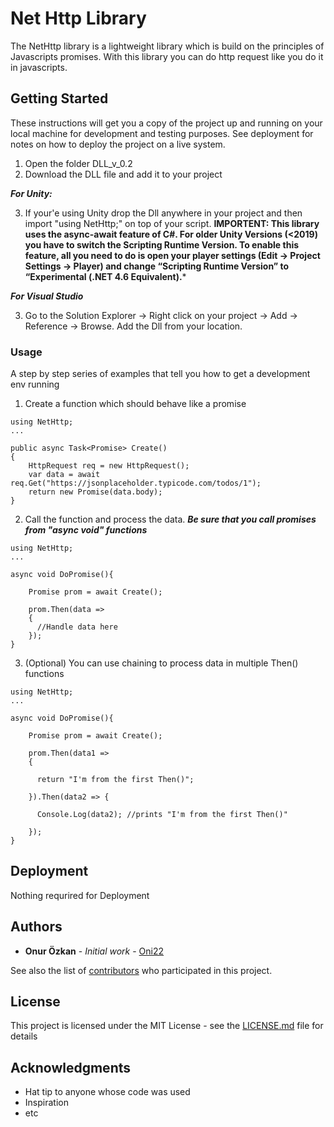 # Net Http Library

The NetHttp library is a lightweight library which is build on the principles of Javascripts promises. With this library you can do http request like you do it in javascripts. 

## Getting Started

These instructions will get you a copy of the project up and running on your local machine for development and testing purposes. See deployment for notes on how to deploy the project on a live system.

1. Open the folder DLL_v_0.2
2. Download the DLL file and add it to your project

***For Unity:***

3. If your'e using Unity drop the Dll anywhere in your project and then import "using NetHttp;" on top of your script. 
**IMPORTENT: This library uses the async-await feature of C#. For older Unity Versions (<2019) you have to switch the Scripting Runtime Version. To enable this feature, all you need to do is open your player settings (Edit -> Project Settings -> Player) and change “Scripting Runtime Version” to “Experimental (.NET 4.6 Equivalent).***

***For Visual Studio***

3. Go to the Solution Explorer -> Right click on your project -> Add -> Reference -> Browse. Add the Dll from your location.

### Usage

A step by step series of examples that tell you how to get a development env running

1. Create a function which should behave like a promise

```
using NetHttp;
...

public async Task<Promise> Create()
{
    HttpRequest req = new HttpRequest();
    var data = await req.Get("https://jsonplaceholder.typicode.com/todos/1");
    return new Promise(data.body);
}
```

2. Call the function and process the data. ***Be sure that you call promises from "async void" functions***

```
using NetHttp;
...

async void DoPromise(){
    
    Promise prom = await Create();
            
    prom.Then(data =>
    {
      //Handle data here
    });
}
```

3. (Optional) You can use chaining to process data in multiple Then() functions

```
using NetHttp;
...

async void DoPromise(){

    Promise prom = await Create();
            
    prom.Then(data1 =>
    {
   
      return "I'm from the first Then()";
    
    }).Then(data2 => {
    
      Console.Log(data2); //prints "I'm from the first Then()"
      
    });
}   

```


## Deployment

Nothing requrired for Deployment
 

## Authors

* **Onur Özkan** - *Initial work* - [Oni22](https://github.com/Oni22)

See also the list of [contributors](https://github.com/your/project/contributors) who participated in this project.

## License

This project is licensed under the MIT License - see the [LICENSE.md](LICENSE.md) file for details

## Acknowledgments

* Hat tip to anyone whose code was used
* Inspiration
* etc


